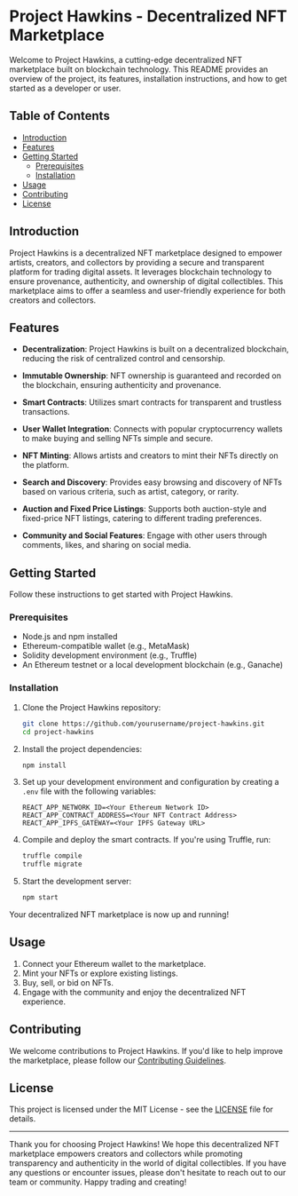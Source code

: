 
# Project Hawkins - Decentralized NFT Marketplace

Welcome to Project Hawkins, a cutting-edge decentralized NFT marketplace built on blockchain technology. This README provides an overview of the project, its features, installation instructions, and how to get started as a developer or user.

## Table of Contents

- [Introduction](#introduction)
- [Features](#features)
- [Getting Started](#getting-started)
  - [Prerequisites](#prerequisites)
  - [Installation](#installation)
- [Usage](#usage)
- [Contributing](#contributing)
- [License](#license)

## Introduction

Project Hawkins is a decentralized NFT marketplace designed to empower artists, creators, and collectors by providing a secure and transparent platform for trading digital assets. It leverages blockchain technology to ensure provenance, authenticity, and ownership of digital collectibles. This marketplace aims to offer a seamless and user-friendly experience for both creators and collectors.

## Features

- **Decentralization**: Project Hawkins is built on a decentralized blockchain, reducing the risk of centralized control and censorship.

- **Immutable Ownership**: NFT ownership is guaranteed and recorded on the blockchain, ensuring authenticity and provenance.

- **Smart Contracts**: Utilizes smart contracts for transparent and trustless transactions.

- **User Wallet Integration**: Connects with popular cryptocurrency wallets to make buying and selling NFTs simple and secure.

- **NFT Minting**: Allows artists and creators to mint their NFTs directly on the platform.

- **Search and Discovery**: Provides easy browsing and discovery of NFTs based on various criteria, such as artist, category, or rarity.

- **Auction and Fixed Price Listings**: Supports both auction-style and fixed-price NFT listings, catering to different trading preferences.

- **Community and Social Features**: Engage with other users through comments, likes, and sharing on social media.

## Getting Started

Follow these instructions to get started with Project Hawkins.

### Prerequisites

- Node.js and npm installed
- Ethereum-compatible wallet (e.g., MetaMask)
- Solidity development environment (e.g., Truffle)
- An Ethereum testnet or a local development blockchain (e.g., Ganache)

### Installation

1. Clone the Project Hawkins repository:

   ```bash
   git clone https://github.com/yourusername/project-hawkins.git
   cd project-hawkins
   ```

2. Install the project dependencies:

   ```bash
   npm install
   ```

3. Set up your development environment and configuration by creating a `.env` file with the following variables:

   ```
   REACT_APP_NETWORK_ID=<Your Ethereum Network ID>
   REACT_APP_CONTRACT_ADDRESS=<Your NFT Contract Address>
   REACT_APP_IPFS_GATEWAY=<Your IPFS Gateway URL>
   ```

4. Compile and deploy the smart contracts. If you're using Truffle, run:

   ```bash
   truffle compile
   truffle migrate
   ```

5. Start the development server:

   ```bash
   npm start
   ```

Your decentralized NFT marketplace is now up and running!

## Usage

1. Connect your Ethereum wallet to the marketplace.
2. Mint your NFTs or explore existing listings.
3. Buy, sell, or bid on NFTs.
4. Engage with the community and enjoy the decentralized NFT experience.

## Contributing

We welcome contributions to Project Hawkins. If you'd like to help improve the marketplace, please follow our [Contributing Guidelines](CONTRIBUTING.md).

## License

This project is licensed under the MIT License - see the [LICENSE](LICENSE) file for details.

---

Thank you for choosing Project Hawkins! We hope this decentralized NFT marketplace empowers creators and collectors while promoting transparency and authenticity in the world of digital collectibles. If you have any questions or encounter issues, please don't hesitate to reach out to our team or community. Happy trading and creating!
